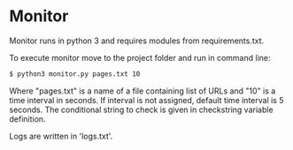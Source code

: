 # Monitor
Monitor runs in python 3 and requires modules from requirements.txt.

To execute monitor move to the project folder and run in command line:
```bash
$ python3 monitor.py pages.txt 10
```
Where "pages.txt" is a name of a file containing list of URLs and "10" is a time interval in seconds. If interval is not assigned, default time interval is 5 seconds. The conditional string to check is given in checkstring variable definition.

Logs are written in 'logs.txt'.